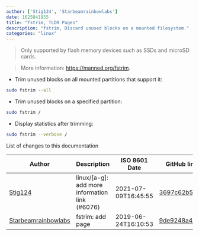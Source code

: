 ```yaml
---
author: ['Stig124', 'Starbeamrainbowlabs']
date: 1625841955
title: "fstrim, TLDR Pages"
description: "fstrim, Discard unused blocks on a mounted filesystem."
categories: "linux"
---
```

> Only supported by flash memory devices such as SSDs and microSD cards.

> More information: <https://manned.org/fstrim>.

- Trim unused blocks on all mounted partitions that support it:

```bash
sudo fstrim --all
```

- Trim unused blocks on a specified partition:

```bash
sudo fstrim /
```

- Display statistics after trimming:

```bash
sudo fstrim --verbose /
```
List of changes to this documentation


Author | Description | ISO 8601 Date | GitHub link
------|-----|-----|-----
[Stig124](mailto:stigpro@outlook.fr) | linux/[a-g]: add more information link (#6076) | 2021-07-09T16:45:55 | [3697c62b5e5c](https://github.com/tldr-pages/tldr/commit/3697c62b5e5cd9bae7a99c591cb81d1ddcfbf792)
[Starbeamrainbowlabs](mailto:sbrl@starbeamrainbowlabs.com) | fstrim: add page | 2019-06-24T16:10:53 | [9de9248a4685](https://github.com/tldr-pages/tldr/commit/9de9248a4685b4466c09ce1b7adbf0e699ba00df)

